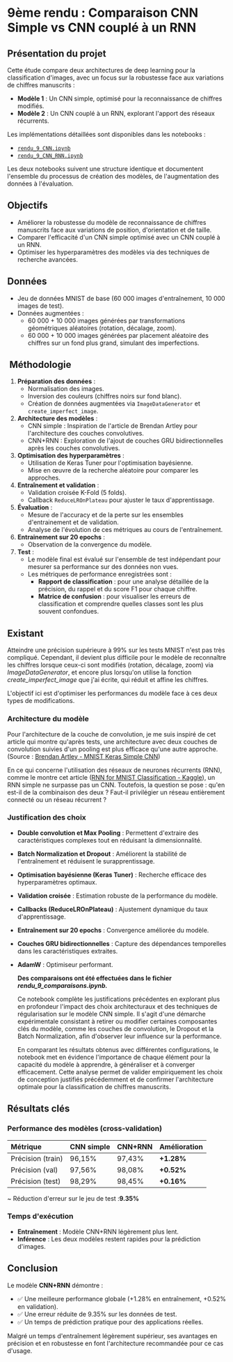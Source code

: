 # 9ème rendu : Comparaison CNN Simple vs CNN couplé à un RNN

## Présentation du projet

Cette étude compare deux architectures de deep learning pour la classification d'images, avec un focus sur la robustesse face aux variations de chiffres manuscrits :

* **Modèle 1** : Un CNN simple, optimisé pour la reconnaissance de chiffres modifiés.
* **Modèle 2** : Un CNN couplé à un RNN, explorant l'apport des réseaux récurrents.

Les implémentations détaillées sont disponibles dans les notebooks :

* [`rendu_9_CNN.ipynb`](https://rendu_9_cnn.ypynb/)
* [`rendu_9_CNN_RNN.ipynb`](https://rendu_9_cnn_rnn.ypynb/)

Les deux notebooks suivent une structure identique et documentent l'ensemble du processus de création des modèles, de l'augmentation des données à l'évaluation.

## Objectifs

* Améliorer la robustesse du modèle de reconnaissance de chiffres manuscrits face aux variations de position, d'orientation et de taille.
* Comparer l'efficacité d'un CNN simple optimisé avec un CNN couplé à un RNN.
* Optimiser les hyperparamètres des modèles via des techniques de recherche avancées.

## Données

* Jeu de données MNIST de base (60 000 images d'entraînement, 10 000 images de test).
* Données augmentées :
  * 60 000 + 10 000 images générées par transformations géométriques aléatoires (rotation, décalage, zoom).
  * 60 000 + 10 000 images générées par placement aléatoire des chiffres sur un fond plus grand, simulant des imperfections.

## ️ Méthodologie

1. **Préparation des données** :
   * Normalisation des images.
   * Inversion des couleurs (chiffres noirs sur fond blanc).
   * Création de données augmentées via `ImageDataGenerator` et `create_imperfect_image`.
2. **Architecture des modèles** :
   * CNN simple : Inspiration de l'article de Brendan Artley pour l'architecture des couches convolutives.
   * CNN+RNN : Exploration de l'ajout de couches GRU bidirectionnelles après les couches convolutives.
3. **Optimisation des hyperparamètres** :
   * Utilisation de Keras Tuner pour l'optimisation bayésienne.
   * Mise en œuvre de la recherche aléatoire pour comparer les approches.
4. **Entraînement et validation** :
   * Validation croisée K-Fold (5 folds).
   * Callback `ReduceLROnPlateau` pour ajuster le taux d'apprentissage.
5. **Évaluation** :
   * Mesure de l'accuracy et de la perte sur les ensembles d'entrainement et de validation.
   * Analyse de l'évolution de ces métriques au cours de l'entraînement.
6. **Entrainement sur 20 epochs** :
   * Observation de la convergence du modèle.
7. **Test** :
   * Le modèle final est évalué sur l'ensemble de test indépendant pour mesurer sa performance sur des données non vues.
   * Les métriques de performance enregistrées sont :
     * **Rapport de classification** : pour une analyse détaillée de la précision, du rappel et du score F1 pour chaque chiffre.
     * **Matrice de confusion** : pour visualiser les erreurs de classification et comprendre quelles classes sont les plus souvent confondues.

## Existant

Atteindre une précision supérieure à 99% sur les tests MNIST n'est pas très compliqué. Cependant, il devient plus difficile pour le modèle de reconnaître les chiffres lorsque ceux-ci sont modifiés (rotation, décalage, zoom) via *ImageDataGenerator*, et encore plus lorsqu'on utilise la fonction *create_imperfect_image* que j'ai écrite, qui réduit et affine les chiffres.

L'objectif ici est d'optimiser les performances du modèle face à ces deux types de modifications.

### Architecture du modèle

Pour l'architecture de la couche de convolution, je me suis inspiré de cet article qui montre qu'après tests, une architecture avec deux couches de convolution suivies d'un pooling est plus efficace qu'une autre approche. (Source : [Brendan Artley - MNIST Keras Simple CNN](https://medium.com/@BrendanArtley/mnist-keras-simple-cnn-99-6-731b624aee7f))

En ce qui concerne l'utilisation des réseaux de neurones récurrents (RNN), comme le montre cet article ([RNN for MNIST Classification - Kaggle](https://www.kaggle.com/code/mikolajbabula/rnn-for-mnist-classification-tensor-flow)), un RNN simple ne surpasse pas un CNN. Toutefois, la question se pose : qu'en est-il de la combinaison des deux ? Faut-il privilégier un réseau entièrement connecté ou un réseau récurrent ?

### Justification des choix

* **Double convolution et Max Pooling** : Permettent d'extraire des caractéristiques complexes tout en réduisant la dimensionnalité.
* **Batch Normalization et Dropout** : Améliorent la stabilité de l'entraînement et réduisent le surapprentissage.
* **Optimisation bayésienne (Keras Tuner)** : Recherche efficace des hyperparamètres optimaux.
* **Validation croisée** : Estimation robuste de la performance du modèle.
* **Callbacks (ReduceLROnPlateau)** : Ajustement dynamique du taux d'apprentissage.
* **Entraînement sur 20 epochs** : Convergence améliorée du modèle.
* **Couches GRU bidirectionnelles** : Capture des dépendances temporelles dans les caractéristiques extraites.
* **AdamW** : Optimiseur performant.

  **Des comparaisons ont été effectuées dans le fichier _rendu_9_comparaisons.ipynb._**

  Ce notebook complète les justifications précédentes en explorant plus en profondeur l'impact des choix architecturaux et des techniques de régularisation sur le modèle CNN simple. Il s'agit d'une démarche expérimentale consistant à retirer ou modifier certaines composantes clés du modèle, comme les couches de convolution, le Dropout et la Batch Normalization, afin d'observer leur influence sur la performance.

  En comparant les résultats obtenus avec différentes configurations, le notebook met en évidence l'importance de chaque élément pour la capacité du modèle à apprendre, à généraliser et à converger efficacement. Cette analyse permet de valider empiriquement les choix de conception justifiés précédemment et de confirmer l'architecture optimale pour la classification de chiffres manuscrits.

## Résultats clés

### Performance des modèles (cross-validation)

| Métrique          | CNN simple | CNN+RNN | Amélioration    |
| :----------------- | :--------- | :------ | :--------------- |
| Précision (train) | 96,15%     | 97,43%  | **+1.28%** |
| Précision (val)   | 97,56%     | 98,08%  | **+0.52%** |
| Précision (test)  | 98,29%     | 98,45%  | **+0.16%** |

~ Réduction d'erreur sur le jeu de test :**9.35%**

### Temps d'exécution

* **Entraînement** : Modèle CNN+RNN légèrement plus lent.
* **Inférence** : Les deux modèles restent rapides pour la prédiction d'images.

## Conclusion

Le modèle **CNN+RNN** démontre :

* ✅ Une meilleure performance globale (+1.28% en entraînement, +0.52% en validation).
* ✅ Une erreur réduite de 9.35% sur les données de test.
* ✅ Un temps de prédiction pratique pour des applications réelles.

Malgré un temps d'entraînement légèrement supérieur, ses avantages en précision et en robustesse en font l'architecture recommandée pour ce cas d'usage.
